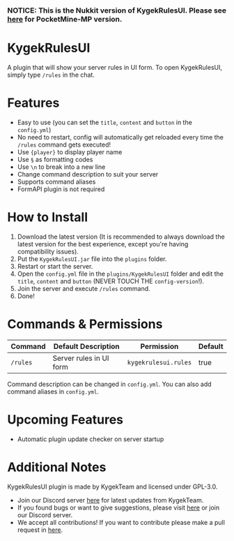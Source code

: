 ### NOTICE: This is the Nukkit version of KygekRulesUI. Please see [here](https://github.com/KygekTeam/KygekRulesUI) for PocketMine-MP version.

# KygekRulesUI

A plugin that will show your server rules in UI form. To open KygekRulesUI, simply type `/rules` in the chat.

# Features

- Easy to use (you can set the `title`, `content` and `button` in the `config.yml`)
- No need to restart, config will automatically get reloaded every time the `/rules` command gets executed!
- Use `{player}` to display player name
- Use `§` as formatting codes
- Use `\n` to break into a new line
- Change command description to suit your server
- Supports command aliases
- FormAPI plugin is not required

# How to Install

1. Download the latest version (It is recommended to always download the latest version for the best experience, except you're having compatibility issues).
2. Put the `KygekRulesUI.jar` file into the `plugins` folder.
3. Restart or start the server.
4. Open the `config.yml` file in the `plugins/KygekRulesUI` folder and edit the `title`, `content` and `button` (NEVER TOUCH THE `config-version`!).
5. Join the server and execute `/rules` command.
6. Done!

# Commands & Permissions

| Command | Default Description | Permission | Default |
| --- | --- | --- | --- |
| `/rules` | Server rules in UI form | `kygekrulesui.rules` | true |

Command description can be changed in `config.yml`. You can also add command aliases in `config.yml`.  

# Upcoming Features

- Automatic plugin update checker on server startup

# Additional Notes

KygekRulesUI plugin is made by KygekTeam and licensed under GPL-3.0.

- Join our Discord server <a href="https://discord.gg/CXtqUZv">here</a> for latest updates from KygekTeam.
- If you found bugs or want to give suggestions, please visit <a href="https://github.com/KygekTeam/KygekRulesUI-Nukkit/issues">here</a> or join our Discord server.
- We accept all contributions! If you want to contribute please make a pull request in <a href="https://github.com/KygekTeam/KygekRulesUI-Nukkit/pulls">here</a>.
